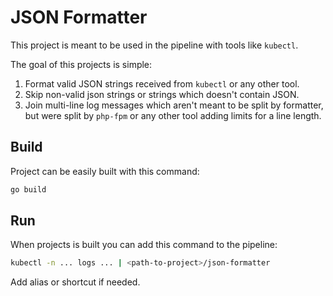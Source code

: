 # JSON Formatter

This project is meant to be used in the pipeline with tools like `kubectl`.

The goal of this projects is simple:

1. Format valid JSON strings received from `kubectl` or any other tool.
1. Skip non-valid json strings or strings which doesn't contain JSON.
1. Join multi-line log messages which aren't meant to be split by formatter, but were split by `php-fpm` or any other tool adding limits for a line length.

## Build

Project can be easily built with this command:

```bash
go build
```

## Run

When projects is built you can add this command to the pipeline:

```bash
kubectl -n ... logs ... | <path-to-project>/json-formatter
```

Add alias or shortcut if needed.
